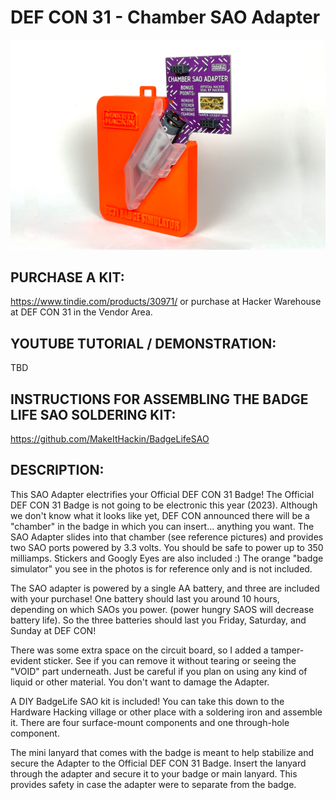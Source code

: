# DEF CON 31 - Chamber SAO Adapter

![alt text](https://raw.githubusercontent.com/MakeItHackin/ChamberAdapter/main/images/chamber_front.jpg)

## PURCHASE A KIT:
https://www.tindie.com/products/30971/  or purchase at Hacker Warehouse at DEF CON 31 in the Vendor Area.

## YOUTUBE TUTORIAL / DEMONSTRATION: 
TBD 

## INSTRUCTIONS FOR ASSEMBLING THE BADGE LIFE SAO SOLDERING KIT:  
https://github.com/MakeItHackin/BadgeLifeSAO  

## DESCRIPTION:  
This SAO Adapter electrifies your Official DEF CON 31 Badge!  The Official DEF CON 31 Badge is not going to be electronic this year (2023).  Although we don't know what it looks like yet, DEF CON announced there will be a "chamber" in the badge in which you can insert... anything you want.  The SAO Adapter slides into that chamber (see reference pictures) and provides two SAO ports powered by 3.3 volts. You should be safe to power up to 350 milliamps.  Stickers and Googly Eyes are also included :)  The orange "badge simulator" you see in the photos is for reference only and is not included.

The SAO adapter is powered by a single AA battery, and three are included with your purchase!  One battery should last you around 10 hours, depending on which SAOs you power.  (power hungry SAOS will decrease battery life).  So the three batteries should last you Friday, Saturday, and Sunday at DEF CON!  

There was some extra space on the circuit board, so I added a tamper-evident sticker.  See if you can remove it without tearing or seeing the "VOID" part underneath.  Just be careful if you plan on using any kind of liquid or other material.  You don't want to damage the Adapter.  

A DIY BadgeLife SAO kit is included!  You can take this down to the Hardware Hacking village or other place with a soldering iron and assemble it.  There are four surface-mount components and one through-hole component.  

The mini lanyard that comes with the badge is meant to help stabilize and secure the Adapter to the Official DEF CON 31 Badge.  Insert the lanyard through the adapter and secure it to your badge or main lanyard.  This provides safety in case the adapter were to separate from the badge.
